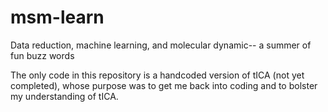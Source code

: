 # msm-learn
Data reduction, machine learning, and molecular dynamic-- a summer of fun buzz words

The only code in this repository is a handcoded version of tICA (not yet completed), whose purpose was to get me back into coding and to bolster my understanding of tICA.
